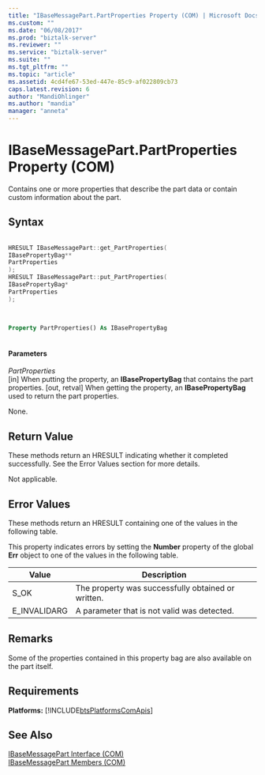 ```yaml
---
title: "IBaseMessagePart.PartProperties Property (COM) | Microsoft Docs"
ms.custom: ""
ms.date: "06/08/2017"
ms.prod: "biztalk-server"
ms.reviewer: ""
ms.service: "biztalk-server"
ms.suite: ""
ms.tgt_pltfrm: ""
ms.topic: "article"
ms.assetid: 4cd4fe67-53ed-447e-85c9-af022809cb73
caps.latest.revision: 6
author: "MandiOhlinger"
ms.author: "mandia"
manager: "anneta"
---
```

# IBaseMessagePart.PartProperties Property (COM)
Contains one or more properties that describe the part data or contain custom information about the part.  
  
## Syntax  
  
```cpp  
  
HRESULT IBaseMessagePart::get_PartProperties(  
IBasePropertyBag**  
PartProperties  
);  
HRESULT IBaseMessagePart::put_PartProperties(  
IBasePropertyBag*  
PartProperties  
);  
  
```  
  
```vb  
  
Property PartProperties() As IBasePropertyBag  
  
```  
  
#### Parameters  
 *PartProperties*  
 [in] When putting the property, an **IBasePropertyBag** that contains the part properties. [out, retval] When getting the property, an **IBasePropertyBag** used to return the part properties.  
  
 None.  
  
## Return Value  
 These methods return an HRESULT indicating whether it completed successfully. See the Error Values section for more details.  
  
 Not applicable.  
  
## Error Values  
 These methods return an HRESULT containing one of the values in the following table.  
  
 This property indicates errors by setting the **Number** property of the global **Err** object to one of the values in the following table.  
  
|Value|Description|  
|-----------|-----------------|  
|S_OK|The property was successfully obtained or written.|  
|E_INVALIDARG|A parameter that is not valid was detected.|  
  
## Remarks  
 Some of the properties contained in this property bag are also available on the part itself.  
  
## Requirements  
 **Platforms:**  [!INCLUDE[btsPlatformsComApis](../includes/btsplatformscomapis-md.md)]  
  
## See Also  
 [IBaseMessagePart Interface (COM)](../core/ibasemessagepart-interface-com.md)   
 [IBaseMessagePart Members (COM)](../core/ibasemessagepart-members-com.md)